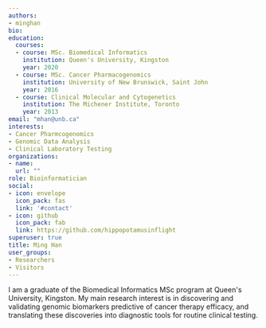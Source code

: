 ```yaml
---
authors:
- minghan
bio:
education:
  courses:
  - course: MSc. Biomedical Informatics
    institution: Queen's University, Kingston
    year: 2020
  - course: MSc. Cancer Pharmacogenomics
    institution: University of New Brunswick, Saint John
    year: 2016
  - course: Clinical Molecular and Cytogenetics
    institution: The Michener Institute, Toronto
    year: 2013
email: "mhan@unb.ca"
interests:
- Cancer Pharmcogenomics
- Genomic Data Analysis
- Clinical Laboratory Testing
organizations:
- name:
  url: ""
role: Bioinformatician
social:
- icon: envelope
  icon_pack: fas
  link: '#contact'
- icon: github
  icon_pack: fab
  link: https://github.com/hippopotamusinflight
superuser: true
title: Ming Han
user_groups:
- Researchers
- Visitors
---
```


I am a graduate of the Biomedical Informatics MSc program at Queen's University, Kingston. My main research interest is in discovering and validating genomic biomarkers predictive of cancer therapy efficacy, and translating these discoveries into diagnostic tools for routine clinical testing.
